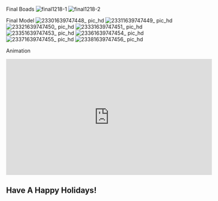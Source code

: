 Final Boads
![final1218-1](https://user-images.githubusercontent.com/90524185/146582400-b7bcada4-24f6-4c98-aa96-ec3ad5a384b3.jpg)
![final1218-2](https://user-images.githubusercontent.com/90524185/146582499-e6d64800-9737-4460-bf3c-1ac5942f28a6.jpg)

Final Model
![23301639747448_ pic_hd](https://user-images.githubusercontent.com/90524185/146582678-f4bddc10-848d-468a-b252-51f29d98a541.jpg)
![23311639747449_ pic_hd](https://user-images.githubusercontent.com/90524185/146582708-90821534-dd9b-44e8-ab90-7baf6482360a.jpg)
![23321639747450_ pic_hd](https://user-images.githubusercontent.com/90524185/146582727-2d00e406-5791-4a65-b156-2b61fa3aa157.jpg)
![23331639747451_ pic_hd](https://user-images.githubusercontent.com/90524185/146582737-fbea16be-262a-4aa5-9445-b3231b5990ca.jpg)
![23351639747453_ pic_hd](https://user-images.githubusercontent.com/90524185/146582755-7fa3a9c0-704b-4f01-ab29-b7f553ae8c8d.jpg)
![23361639747454_ pic_hd](https://user-images.githubusercontent.com/90524185/146582762-18ebb5e8-9dfd-494f-9e6a-c632c7eaf1e6.jpg)
![23371639747455_ pic_hd](https://user-images.githubusercontent.com/90524185/146582767-847737a4-1668-41d3-8675-81765bd69a7e.jpg)
![23381639747456_ pic_hd](https://user-images.githubusercontent.com/90524185/146582780-219cf8d7-f24e-4ace-b095-f9f7b24b5a36.jpg)

Animation
<iframe width="560" height="315" src="https://www.youtube.com/embed/rNctWEErSFg" title="YouTube video player" frameborder="0" allow="accelerometer; autoplay; clipboard-write; encrypted-media; gyroscope; picture-in-picture" allowfullscreen></iframe>

## Have A Happy Holidays!
